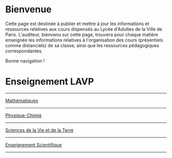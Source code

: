 # Bienvenue

Cette page est destinée à publier et mettre à jour les informations et ressources relatives aux cours dispensés au Lycée d'Adultes de la Ville de Paris. L'auditeur, bienvenu sur cette page, trouvera pour chaque matière enseignée les informations relatives à l'organisation des cours (présentiels comme distanciels) de sa classe, ainsi que les ressources pédagogiques correspondantes. 

Bonne navigation ! 


# Enseignement LAVP

---
[Mathématiques](/sample_page)


---
[Physique-Chimie](/pdf/sample_presentation.pdf)


---
[Sciences de la Vie et de la Terre](http://example.com/)


---
[Enseignement Scientifique](http://example.com/)


---
